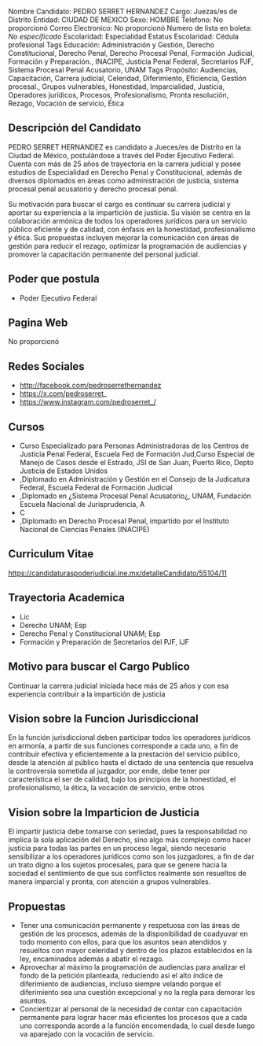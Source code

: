 Nombre Candidato: PEDRO SERRET HERNANDEZ
Cargo: Juezas/es de Distrito
Entidad: CIUDAD DE MEXICO
Sexo: HOMBRE
Telefono: No proporcionó
Correo Electronico: No proporcionó
Numero de lista en boleta: *No especificado*
Escolaridad: Especialidad
Estatus Escolaridad: Cédula profesional
Tags Educación: Administración y Gestión, Derecho Constitucional, Derecho Penal, Derecho Procesal Penal, Formación Judicial, Formación y Preparación., INACIPE, Justicia Penal Federal, Secretarios PJF, Sistema Procesal Penal Acusatorio, UNAM
Tags Propósito: Audiencias, Capacitación, Carrera judicial, Celeridad, Diferimiento, Eficiencia, Gestión procesal., Grupos vulnerables, Honestidad, Imparcialidad, Justicia, Operadores jurídicos, Procesos, Profesionalismo, Pronta resolución, Rezago, Vocación de servicio, Ética


## Descripción del Candidato 

PEDRO SERRET HERNANDEZ es candidato a Jueces/es de Distrito en la Ciudad de México, postulándose a través del Poder Ejecutivo Federal. Cuenta con más de 25 años de trayectoria en la carrera judicial y posee estudios de Especialidad en Derecho Penal y Constitucional, además de diversos diplomados en áreas como administración de justicia, sistema procesal penal acusatorio y derecho procesal penal.

Su motivación para buscar el cargo es continuar su carrera judicial y aportar su experiencia a la impartición de justicia. Su visión se centra en la colaboración armónica de todos los operadores jurídicos para un servicio público eficiente y de calidad, con énfasis en la honestidad, profesionalismo y ética. Sus propuestas incluyen mejorar la comunicación con áreas de gestión para reducir el rezago, optimizar la programación de audiencias y promover la capacitación permanente del personal judicial.


## Poder que postula

- Poder Ejecutivo Federal


## Pagina Web

No proporcionó


## Redes Sociales

- http://facebook.com/pedroserrethernandez
- https://x.com/pedroserret_
- https://www.instagram.com/pedroserret_/


## Cursos

- Curso Especializado para Personas Administradoras de los Centros de Justicia Penal Federal, Escuela Fed de Formación Jud,Curso Especial de Manejo de Casos desde el Estrado, JSI de San Juan, Puerto Rico, Depto Justicia de Estados Unidos
- ,Diplomado en Administración y Gestión en el Consejo de la Judicatura Federal, Escuela Federal de Formación Judicial
- ,Diplomado en ¿Sistema Procesal Penal Acusatorio¿, UNAM, Fundación Escuela Nacional de Jurisprudencia, A
- C
- ,Diplomado en Derecho Procesal Penal, impartido por el Instituto Nacional de Ciencias Penales (INACIPE)


## Curriculum Vitae

https://candidaturaspoderjudicial.ine.mx/detalleCandidato/55104/11


## Trayectoria Academica

- Lic
- Derecho UNAM; Esp
- Derecho Penal y Constitucional UNAM; Esp
- Formación y Preparación de Secretarios del PJF, IJF


## Motivo para buscar el Cargo Publico

Continuar la carrera judicial iniciada hace más de 25 años y con esa experiencia contribuir a la impartición de justicia


## Vision sobre la Funcion Jurisdiccional

En la función jurisdiccional deben participar todos los operadores jurídicos en armonía, a partir de sus funciones corresponde a cada uno, a fin de contribuir efectiva y eficientemente a la prestación del servicio público, desde la atención al público hasta el dictado de una sentencia que resuelva la controversia sometida al juzgador, por ende, debe tener por característica el ser de calidad, bajo los principios de la honestidad, el profesionalismo, la ética, la vocación de servicio, entre otros


## Vision sobre la Imparticion de Justicia

El impartir justicia debe tomarse con seriedad, pues la responsabilidad no implica la sola aplicación del Derecho, sino algo más complejo como hacer justicia para todas las partes en un proceso legal, siendo necesario sensibilizar a los operadores jurídicos como son los juzgadores, a fin de dar un trato digno a los sujetos procesales, para que se genere hacia la sociedad el sentimiento de que sus conflictos realmente son resueltos de manera imparcial y pronta, con atención a grupos vulnerables.


## Propuestas

- Tener una comunicación permanente y respetuosa con las áreas de gestión de los procesos, además de la disponibilidad de coadyuvar en todo momento con ellos, para que los asuntos sean atendidos y resueltos con mayor celeridad y dentro de los plazos establecidos en la ley, encaminados además a abatir el rezago.
- Aprovechar al máximo la programación de audiencias para analizar el fondo de la petición planteada, reduciendo así el alto índice de diferimiento de audiencias, incluso siempre velando porque el diferimiento sea una cuestión excepcional y no la regla para demorar los asuntos.
- Concientizar al personal de la necesidad de contar con capacitación permanente para lograr hacer más eficientes los procesos que a cada uno corresponda acorde a la función encomendada, lo cual desde luego va aparejado con la vocación de servicio.

